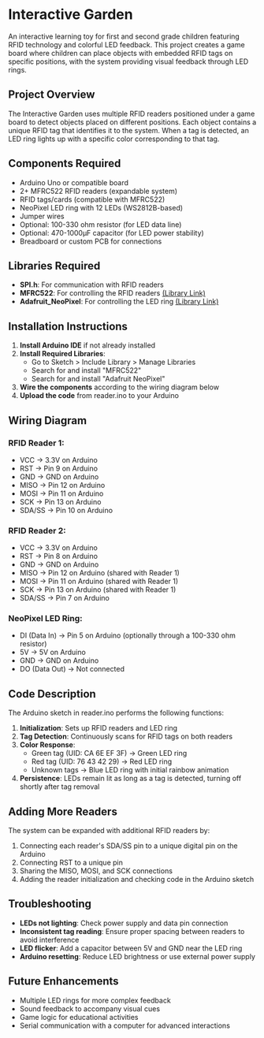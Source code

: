 # Interactive Garden

An interactive learning toy for first and second grade children featuring RFID technology and colorful LED feedback. This project creates a game board where children can place objects with embedded RFID tags on specific positions, with the system providing visual feedback through LED rings.

## Project Overview

The Interactive Garden uses multiple RFID readers positioned under a game board to detect objects placed on different positions. Each object contains a unique RFID tag that identifies it to the system. When a tag is detected, an LED ring lights up with a specific color corresponding to that tag.

## Components Required

- Arduino Uno or compatible board
- 2+ MFRC522 RFID readers (expandable system)
- RFID tags/cards (compatible with MFRC522)
- NeoPixel LED ring with 12 LEDs (WS2812B-based)
- Jumper wires
- Optional: 100-330 ohm resistor (for LED data line)
- Optional: 470-1000μF capacitor (for LED power stability)
- Breadboard or custom PCB for connections

## Libraries Required

- **SPI.h**: For communication with RFID readers
- **MFRC522**: For controlling the RFID readers [(Library Link)](https://github.com/miguelbalboa/rfid)
- **Adafruit_NeoPixel**: For controlling the LED ring [(Library Link)](https://github.com/adafruit/Adafruit_NeoPixel)

## Installation Instructions

1. **Install Arduino IDE** if not already installed
2. **Install Required Libraries**:
   - Go to Sketch > Include Library > Manage Libraries
   - Search for and install "MFRC522" 
   - Search for and install "Adafruit NeoPixel"
3. **Wire the components** according to the wiring diagram below
4. **Upload the code** from reader.ino to your Arduino

## Wiring Diagram

### RFID Reader 1:
- VCC → 3.3V on Arduino
- RST → Pin 9 on Arduino
- GND → GND on Arduino
- MISO → Pin 12 on Arduino
- MOSI → Pin 11 on Arduino
- SCK → Pin 13 on Arduino
- SDA/SS → Pin 10 on Arduino

### RFID Reader 2:
- VCC → 3.3V on Arduino
- RST → Pin 8 on Arduino
- GND → GND on Arduino
- MISO → Pin 12 on Arduino (shared with Reader 1)
- MOSI → Pin 11 on Arduino (shared with Reader 1)
- SCK → Pin 13 on Arduino (shared with Reader 1)
- SDA/SS → Pin 7 on Arduino

### NeoPixel LED Ring:
- DI (Data In) → Pin 5 on Arduino (optionally through a 100-330 ohm resistor)
- 5V → 5V on Arduino
- GND → GND on Arduino
- DO (Data Out) → Not connected

## Code Description

The Arduino sketch in reader.ino performs the following functions:

1. **Initialization**: Sets up RFID readers and LED ring
2. **Tag Detection**: Continuously scans for RFID tags on both readers
3. **Color Response**: 
   - Green tag (UID: CA 6E EF 3F) → Green LED ring
   - Red tag (UID: 76 43 42 29) → Red LED ring
   - Unknown tags → Blue LED ring with initial rainbow animation
4. **Persistence**: LEDs remain lit as long as a tag is detected, turning off shortly after tag removal

## Adding More Readers

The system can be expanded with additional RFID readers by:
1. Connecting each reader's SDA/SS pin to a unique digital pin on the Arduino
2. Connecting RST to a unique pin
3. Sharing the MISO, MOSI, and SCK connections
4. Adding the reader initialization and checking code in the Arduino sketch

## Troubleshooting

- **LEDs not lighting**: Check power supply and data pin connection
- **Inconsistent tag reading**: Ensure proper spacing between readers to avoid interference
- **LED flicker**: Add a capacitor between 5V and GND near the LED ring
- **Arduino resetting**: Reduce LED brightness or use external power supply

## Future Enhancements

- Multiple LED rings for more complex feedback
- Sound feedback to accompany visual cues
- Game logic for educational activities
- Serial communication with a computer for advanced interactions